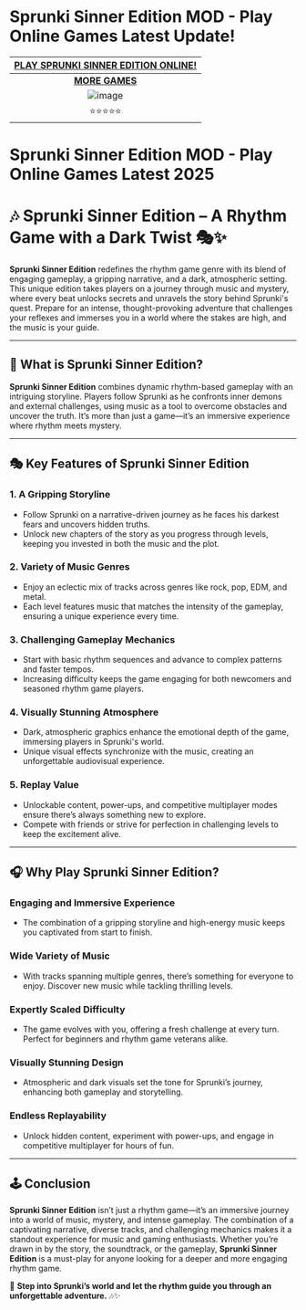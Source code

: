 # Sprunki Sinner Edition MOD - Play Online Games Latest Update!

| [PLAY SPRUNKI SINNER EDITION ONLINE!](https://modmeme.com/sprunki-sinner-edition/)           |
|:---------------------------------------:|
| [**MORE GAMES**](https://apkitech.com/) |
| ![image](https://github.com/user-attachments/assets/eff5cbdf-51f1-4f80-891c-441fd9143045) |
| ⭐⭐⭐⭐⭐                           |

# Sprunki Sinner Edition MOD - Play Online Games Latest 2025

# 🎶 Sprunki Sinner Edition – A Rhythm Game with a Dark Twist 🎭✨

**Sprunki Sinner Edition** redefines the rhythm game genre with its blend of engaging gameplay, a gripping narrative, and a dark, atmospheric setting. This unique edition takes players on a journey through music and mystery, where every beat unlocks secrets and unravels the story behind Sprunki's quest. Prepare for an intense, thought-provoking adventure that challenges your reflexes and immerses you in a world where the stakes are high, and the music is your guide.

---

## 🌟 **What is Sprunki Sinner Edition?**
**Sprunki Sinner Edition** combines dynamic rhythm-based gameplay with an intriguing storyline. Players follow Sprunki as he confronts inner demons and external challenges, using music as a tool to overcome obstacles and uncover the truth. It’s more than just a game—it’s an immersive experience where rhythm meets mystery.

---

## 🎭 **Key Features of Sprunki Sinner Edition**

### **1. A Gripping Storyline**
- Follow Sprunki on a narrative-driven journey as he faces his darkest fears and uncovers hidden truths.  
- Unlock new chapters of the story as you progress through levels, keeping you invested in both the music and the plot.

### **2. Variety of Music Genres**
- Enjoy an eclectic mix of tracks across genres like rock, pop, EDM, and metal.  
- Each level features music that matches the intensity of the gameplay, ensuring a unique experience every time.

### **3. Challenging Gameplay Mechanics**
- Start with basic rhythm sequences and advance to complex patterns and faster tempos.  
- Increasing difficulty keeps the game engaging for both newcomers and seasoned rhythm game players.

### **4. Visually Stunning Atmosphere**
- Dark, atmospheric graphics enhance the emotional depth of the game, immersing players in Sprunki's world.  
- Unique visual effects synchronize with the music, creating an unforgettable audiovisual experience.

### **5. Replay Value**
- Unlockable content, power-ups, and competitive multiplayer modes ensure there’s always something new to explore.  
- Compete with friends or strive for perfection in challenging levels to keep the excitement alive.

---

## 🎧 **Why Play Sprunki Sinner Edition?**

### **Engaging and Immersive Experience**  
- The combination of a gripping storyline and high-energy music keeps you captivated from start to finish.

### **Wide Variety of Music**  
- With tracks spanning multiple genres, there’s something for everyone to enjoy. Discover new music while tackling thrilling levels.

### **Expertly Scaled Difficulty**  
- The game evolves with you, offering a fresh challenge at every turn. Perfect for beginners and rhythm game veterans alike.

### **Visually Stunning Design**  
- Atmospheric and dark visuals set the tone for Sprunki’s journey, enhancing both gameplay and storytelling.

### **Endless Replayability**  
- Unlock hidden content, experiment with power-ups, and engage in competitive multiplayer for hours of fun.

---

## 🕹️ **Conclusion**
**Sprunki Sinner Edition** isn’t just a rhythm game—it’s an immersive journey into a world of music, mystery, and intense gameplay. The combination of a captivating narrative, diverse tracks, and challenging mechanics makes it a standout experience for music and gaming enthusiasts. Whether you’re drawn in by the story, the soundtrack, or the gameplay, **Sprunki Sinner Edition** is a must-play for anyone looking for a deeper and more engaging rhythm game.

🎤 **Step into Sprunki’s world and let the rhythm guide you through an unforgettable adventure.** 🎶✨
